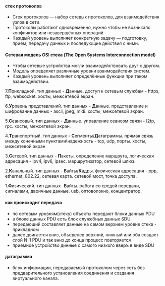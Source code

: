 #### стек протоколов
- Стек протоколов — набор сетевых протоколов, для взаимодействия узлов в сети.
- Протоколы работают одновременно, нужно чтобы не возникало конфликтов или незавершённых операций.
- Каждый уровень выполняет конкретную задачу — подготовку, приём, передачу данных и последующие действия с ними.

#### Сетевая модель OSI стека (The Open Systems Interconnection model)
- Чтобы сетевые устройства могли взаимодействовать друг с другом.
- Модель определяет различные уровни взаимодействия систем.
- Каждый уровень выполняет определённые функции при таком взаимодействии.


7.**П**рикладной. тип данных - **Д**анные. доступ к сетевым службам - https, ftp, websocket. хосты, межсетевой экран.

6.**У**ровень представлений. тип данных - **Д**анные. представление и шифрование данных - ascii, jpeg, midi. хосты, межсетевой экран.

5.**С**еансовый. тип данных - **Д**анные. управление сеансом связи - l2tp, rpc. хосты, межсетевой экран.

4.**Т**ранспортный. тип данных - **С**егменты/**Д**атаграммы. прямая связь между конечными пунктами\надежность - tcp, udp, порты. хосты, межсетевой экран.

3.**С**етевой. тип данных - **П**акеты. определение маршрута, логическая адресация - ipv4, ipv6, ipsec. маршрутизатор, сетевой шлюз.

2.**К**анальный. тип данных - **Б**айты/**К**адры. физическая адресация - ppp, ethernet, 802.22, сетевая карта. сетевой мост, точка доступа.

1.**Ф**изический. тип данных -**Б**айты. работа со средой передачи, сигналами, двоичные данные. usb, оптоволокно, концентратор.


#### как происходит передача
- по сетевым уровням(стеку) объекты передают блоки данных PDU
- в блоке данных PDU есть блок служебных данных SDU
- передающий составляет данные на самом верхнем уровне стека - прикладном
- далее двигается вниз, объеденев верхний, нижный или оба создает слой N-1 PDU и так вниз до конца процесс повторяется
- приемное устройство динные с самого низкого вверъ в виде SDU

#### датаграмма
- блок информации, передаваемый протоколом через сеть без предварительного установления соединения и создания виртуального канала.